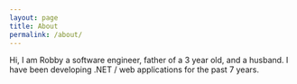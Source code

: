 ```yaml
---
layout: page
title: About
permalink: /about/
---
```


Hi, I am Robby a software engineer, father of a 3 year old, and a husband. I have been developing .NET / web applications for the past 7 years.
